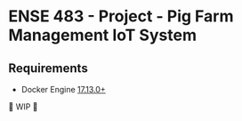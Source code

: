 # ENSE 483 - Project - Pig Farm Management IoT System

## Requirements

- Docker Engine [17.13.0+](https://docs.docker.com/engine/release-notes/)

🚧 WIP 🚧
